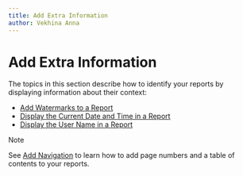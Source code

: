 ```yaml
---
title: Add Extra Information
author: Vekhina Anna
---
```

# Add Extra Information

The topics in this section describe how to identify your reports by displaying information about their context:

* [Add Watermarks to a Report](add-extra-information\add-watermarks-to-a-report.md)
* [Display the Current Date and Time in a Report](add-extra-information\display-the-current-date-and-time-in-a-report.md)
* [Display the User Name in a Report](add-extra-information\display-the-user-name-in-a-report.md)

> [!Note]
> See [Add Navigation](add-navigation.md) to learn how to add page numbers and a table of contents to your reports.